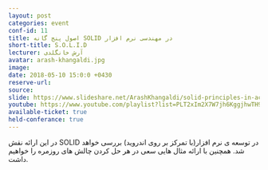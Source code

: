 ```yaml
---
layout: post
categories: event
conf-id: 11
title: اصول پنج گانه SOLID در مهندسی نرم افزار
short-title: S.O.L.I.D
lecturer: آرش خانگلدی
avatar: arash-khangaldi.jpg
image:
date: 2018-05-10 15:0:0 +0430
reserve-url:
source:
slide: https://www.slideshare.net/ArashKhangaldi/solid-principles-in-action
youtube: https://www.youtube.com/playlist?list=PLT2xIm2X7W7jh6KggjhwTH9s_8XIlSdOs
available-ticket: true
held-conferance: true
---
```

در این ارائه نقش SOLID در توسعه ی نرم افزار(با تمرکز بر روی اندروید) بررسی خواهد شد. همچنین با ارائه مثال هایی سعی در هر حل کردن چالش های روزمره را خواهیم داشت.